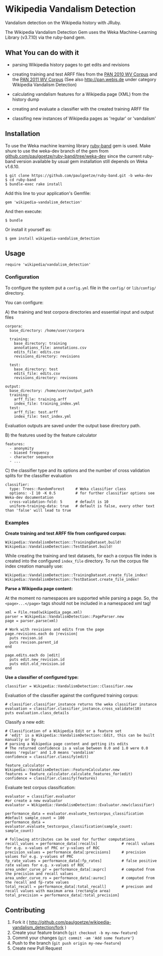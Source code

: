 # Wikipedia Vandalism Detection

Vandalism detection on the Wikipedia history with JRuby.  

The Wikipedia Vandalism Detection Gem uses the Weka Machine-Learning Library (v3.7.10) via the ruby-band gem.

## What You can do with it

* parsing Wikipedia history pages to get edits and revisions
* creating training and test ARFF files from
the [PAN 2010 WV Corpus](http://www.uni-weimar.de/en/media/chairs/webis/research/corpora/corpus-pan-wvc-10/) and
the [PAN 2011 WV Corpus](http://www.uni-weimar.de/en/media/chairs/webis/research/corpora/corpus-pan-wvc-11/)
(See also http://pan.webis.de under category Wikipedia Vandalism Detection)

* calculating vandalism features for a Wikipedia page (XML) from the history dump
* creating and evaluate a classifier with the created training ARFF file
* classifing new instances of Wikipedia pages as 'regular' or 'vandalism'

## Installation

To use the Weka machine learning library [ruby-band](https://github.com/paulgoetze/ruby-band/tree/weka-dev)
gem is used. Make shure to use the weka-dev branch of the gem from
[github.com/paulgoetze/ruby-band/tree/weka-dev](https://github.com/paulgoetze/ruby-band/tree/weka-dev)
since the current ruby-band version available by usual gem installation still depends on Weka v1.6.10.

    $ git clone https://github.com/paulgoetze/ruby-band.git -b weka-dev
    $ cd ruby-band
    $ bundle-exec rake install

Add this line to your application's Gemfile:

    gem 'wikipedia-vandalism_detection'

And then execute:

    $ bundle

Or install it yourself as:

    $ gem install wikipedia-vandalism_detection

## Usage

    require 'wikipedia/vandalism_detection'

### Configuration

To configure the system put a `config.yml` file in the `config/` or `lib/config/` directory.

You can configure:

A) the training and test corpora directories and essential input and output files

    corpora:
      base_directory: /home/user/corpora

      training:
        base_directory: training
        annotations_file: annotations.csv
        edits_file: edits.csv
        revisions_directory: revisions

      test:
        base_directory: test
        edits_file: edits.csv
        revisions_directory: revisons

    output:
      base_directory: /home/user/output_path
      training:
        arff_file: training.arff
        index_file: training_index.yml
      test:
        arff_file: test.arff
        index_file: test_index.yml

Evaluation outputs are saved under the output base directory path.

B) the features used by the feature calculator

    features:
      - anonymity
      - biased frequency
      - character sequence
      - ...

C) the classifier type and its options and the number of cross validation splits for the classifier evaluation

    classifier:
      type: Trees::RandomForest     # Weka classifier class
      options: -I 10 -K 0.5         # for further classifier options see Weka-dev documentation
      cross-validation-fold: 5      # default is 10
      uniform-training-data: true   # default is false, every other text than 'false' will lead to true

### Examples

**Create training and test ARFF file from configured corpus:**

    Wikipedia::VandalismDetection::TrainingDataset.build!
    Wikipedia::VandalismDetection::TestDataset.build!

While creating the training and test datasets, for each a corpus file index is created into the configured `index_file`
directory.
To run the corpus file index creation manually use:

    Wikipedia::VandalismDetection::TrainingDataset.create_file_index!
    Wikipedia::VandalismDetection::TestDataset.create_file_index!

**Parse a Wikipedia page content:**

At the moment no namespaces are supported while parsing a page.
So, the `<page>...</page>` tags should not be included in a namespaced xml tag!

    xml = File.read(wikipedia_page.xml)
    parser = Wikipedia::VandalismDetection::PageParser.new
    page = parser.parse(xml)

    # Work with revisions and edits from the page
    page.revisions.each do |revision|
      puts revison.id
      puts revison.parent_id
    end

    page.edits.each do |edit|
      puts edit.new_revision.id
      puts edit.old_revision.id
    end

**Use a classifier of configured type:**

    classifier = Wikipedia::VandalismDetection::Classifier.new

Evaluation of the classifier against the configured training corpus:

    # classifier.classifier_instance returns the weka classifier instance
    evaluation = classifier.classifier_instance.cross_validate(10)
    puts evaluation.class_details

Classify a new edit:

    # Classification of a Wikipedia Edit or a feature set
    # 'edit' is a Wikipedia::VandalismDetection::Edit, this can be built manually or by
    # parsing a Wikipedia page content and getting its edits
    # The returned confidence is a value between 0.0 and 1.0 were 0.0 means 'regular' and 1.0 means 'vandalism'
    confidence = classifier.classify(edit)

    feature_calculator = Wikipedia::VandalismDetection::FeatureCalculator.new
    features = feature_calculator.calculate_features_for(edit)
    confidence = classifier.classify(features)

Evaluate test corpus classification:

    evaluator = classifier.evaluator
    #or create a new evaluator
    evaluator = Wikipedia::VandalismDetection::Evaluator.new(classifier)

    performance_data = evaluator.evaluate_testcorpus_classification #default sample_count = 100
    performance_data = evaluator.evaluate_testcorpus_classification(sample_count: sample_count)

    # following attributes can be used for further computations
    recall_values = performance_data[:recalls]           # recall values for e.g. x-values of PRC or y-values of ROC
    precision_values = performance_data[:precisions]     # precision values for e.g. y-values of PRC
    fp_rate_values = performance_data[:fp_rates]         # false positive rate values for e.g. x-values of ROC
    area_under_curve_pr = performance_data[:auprc]       # computed from the precision and recall values
    area_under_curve_ro = performance_data[:auroc]       # computed from the recall and fp-rate values
    total_recall = performance_data[:total_recall]       # precison and recall values with maximum area (rectangle area)
    total_precision = performance_data[:total_precision]

## Contributing

1. Fork it ( http://github.com/paulgoetze/wikipedia-vandalism_detection/fork )
2. Create your feature branch (`git checkout -b my-new-feature`)
3. Commit your changes (`git commit -am 'Add some feature'`)
4. Push to the branch (`git push origin my-new-feature`)
5. Create new Pull Request
